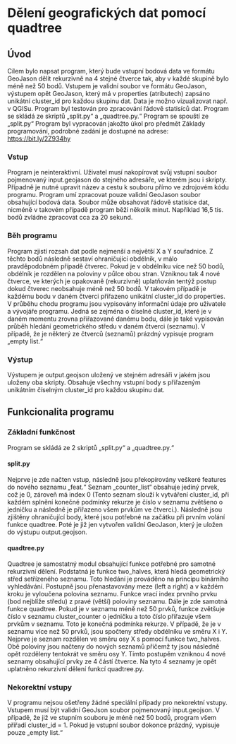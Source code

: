 # Dělení geografických dat pomocí quadtree

## Úvod
Cílem bylo napsat program, který bude vstupní bodová data ve formátu GeoJason dělit rekurzivně na 4 stejné
čtverce tak, aby v každé skupině bylo méně než 50 bodů. Vstupem je validní soubor ve formátu GeoJason,
výstupem opět GeoJason, který má v properties (atributech) zapsáno unikátní cluster_id pro každou skupinu dat.
Data je možno vizualizovat např. v QGISu. Program byl testován pro zpracování řádově statisíců dat.
Program se skládá ze skriptů „split.py“ a „quadtree.py.“ Program se spouští ze „split.py“ Program byl
vypracován jakožto úkol pro předmět Základy programování, podrobné zadání je dostupné na adrese:
https://bit.ly/2Z934hy
### Vstup
Program je neinteraktivní. Uživatel musí nakopírovat svůj vstupní soubor pojmenovaný input.geojason
 do stejného adresáře, ve kterém jsou i skripty. Případně je nutné upravit název a cestu k souboru přímo
ve zdrojovém kódu programu. Program umí zpracovat pouze validní GeoJason soubor obsahující bodová data. 
Soubor může obsahovat řádově statisíce dat, nicméně v takovém případě program běží několik minut.
Například 16,5 tis. bodů zvládne zpracovat cca za 20 sekund.
### Běh programu
Program zjistí rozsah dat podle nejmenší a největší X a Y souřadnice. Z těchto bodů následně sestaví 
ohraničující obdélník, v málo pravděpodobném případě čtverec. Pokud je v obdélníku více než 50 bodů, 
obdélník je rozdělen na poloviny v půlce obou stran. Vzniknou tak 4 nové čtverce, ve kterých je opakovaně 
(rekurzivně) uplatňován tentýž postup dokud čtverec neobsahuje méně než 50 bodů. V takovém případě 
je každému bodu v daném čtverci přiřazeno unikátní cluster_id do properties. V průběhu chodu programu
jsou vypisovány informační údaje pro uživatele a vývojáře programu. Jedná se zejména o číselné cluster_id,
které je v daném momentu zrovna přiřazované danému bodu, dále je také vypisován průběh hledání
geometrického středu v daném čtverci (seznamu). V případě, že je některý ze čtverců (seznamů) prázdný
vypisuje program „empty list.“
### Výstup
Výstupem je output.geojson uložený ve stejném adresáři v jakém jsou uloženy oba skripty. Obsahuje všechny
vstupní body s přiřazeným unikátním číselným cluster_id pro každou skupinu dat. 
## Funkcionalita programu
### Základní funkčnost
Program se skládá ze 2 skriptů „split.py“ a „quadtree.py.“
#### split.py
Nejprve je zde načten vstup, následně jsou překopírovány veškeré features do nového seznamu  „feat.“
Seznam „counter_list“ obsahuje jediný prvek, což je 0, zároveň
 má index 0 (Tento seznam slouží k vytváření  cluster_id, při každém
splnění konečné podmínky rekurze je číslo v seznamu zvětšeno o jedničku a následně je přiřazeno všem prvkům 
ve čtverci.). Následně jsou zjištěny ohraničující body, které jsou potřebné na začátku při prvním volání funkce quadtree.
 Poté je již jen vytvořen validní GeoJason, který je uložen do výstupu output.geojson. 
#### quadtree.py
Quadtree je samostatný modul obsahující funkce potřebné pro samotné rekurzivní dělení. Podstatná je funkce
two_halves, která hledá geometrický střed setřízeného seznamu. Toto hledání je prováděno na principu binárního
 vyhledávání. Postupně jsou přenastavovány meze (left a right) a v každém kroku je vyloučena 
polovina seznamu. Funkce vrací index prvního prvku (bod nejblíže středu) z pravé (větší) poloviny seznamu.
Dále je zde samotná funkce quadtree. Pokud je v seznamu méně než 50 prvků, funkce zvětšuje číslo v 
seznamu cluster_counter o jedničku a toto číslo přiřazuje všem prvkům v seznamu. Toto je konečná podmínka
rekurze. V případě, že je v seznamu více než 50 prvků, jsou spočteny středy obdélníku ve směru X i Y. Nejprve je
seznam rozdělen ve směru osy X s pomocí funkce two_halves. Obě poloviny jsou načteny do nových seznamů 
přičemž ty jsou následně opět rozděleny tentokrát ve směru osy Y. Tímto postupěm vzniknou 4 nové seznamy
obsahující prvky ze 4 částí čtverce. Na tyto 4 seznamy je opět uplatněno rekurzivní dělení funkcí quadtree.py. 
### Nekorektní vstupy
V programu nejsou ošetřeny žádné speciální případy pro nekorektní vstupy. Vstupem musí být validní GeoJson
soubor pojmenovaný input.geojson. V případě, že již ve stupním souboru je méně než 50 bodů, program všem 
přiřadí cluster_id = 1. Pokud je vstupní soubor dokonce prázdný, vypisuje pouze  „empty list.“

